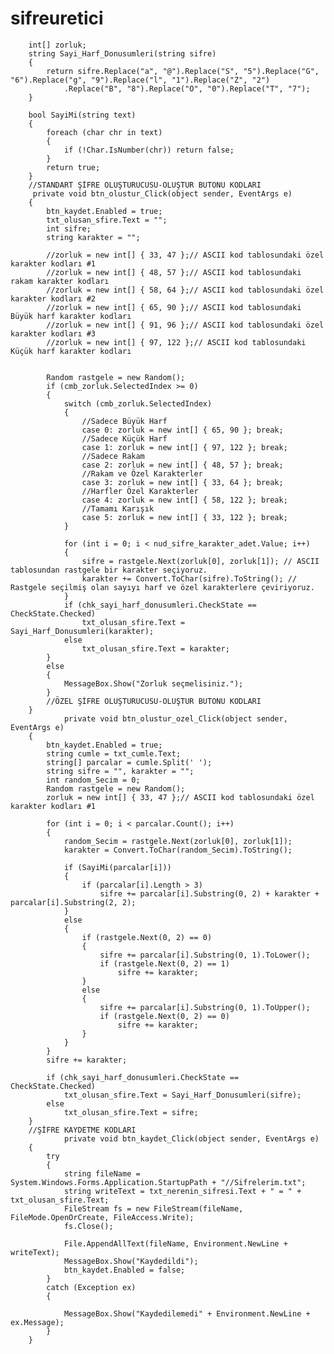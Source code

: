 # sifreuretici
        int[] zorluk;
        string Sayi_Harf_Donusumleri(string sifre)
        {
            return sifre.Replace("a", "@").Replace("S", "5").Replace("G", "6").Replace("g", "9").Replace("l", "1").Replace("Z", "2")
                .Replace("B", "8").Replace("O", "0").Replace("T", "7");
        }

        bool SayiMi(string text)
        {
            foreach (char chr in text)
            {
                if (!Char.IsNumber(chr)) return false;
            }
            return true;
        }
        //STANDART ŞİFRE OLUŞTURUCUSU-OLUŞTUR BUTONU KODLARI
         private void btn_olustur_Click(object sender, EventArgs e)
        {
            btn_kaydet.Enabled = true;
            txt_olusan_sfire.Text = "";
            int sifre;
            string karakter = "";

            //zorluk = new int[] { 33, 47 };// ASCII kod tablosundaki özel karakter kodları #1
            //zorluk = new int[] { 48, 57 };// ASCII kod tablosundaki rakam karakter kodları
            //zorluk = new int[] { 58, 64 };// ASCII kod tablosundaki özel karakter kodları #2
            //zorluk = new int[] { 65, 90 };// ASCII kod tablosundaki Büyük harf karakter kodları
            //zorluk = new int[] { 91, 96 };// ASCII kod tablosundaki özel karakter kodları #3
            //zorluk = new int[] { 97, 122 };// ASCII kod tablosundaki Küçük harf karakter kodları


            Random rastgele = new Random();
            if (cmb_zorluk.SelectedIndex >= 0)
            {
                switch (cmb_zorluk.SelectedIndex)
                {
                    //Sadece Büyük Harf
                    case 0: zorluk = new int[] { 65, 90 }; break;
                    //Sadece Küçük Harf
                    case 1: zorluk = new int[] { 97, 122 }; break;
                    //Sadece Rakam
                    case 2: zorluk = new int[] { 48, 57 }; break;
                    //Rakam ve Özel Karakterler
                    case 3: zorluk = new int[] { 33, 64 }; break;
                    //Harfler Özel Karakterler
                    case 4: zorluk = new int[] { 58, 122 }; break;
                    //Tamamı Karışık
                    case 5: zorluk = new int[] { 33, 122 }; break;
                }

                for (int i = 0; i < nud_sifre_karakter_adet.Value; i++)
                {
                    sifre = rastgele.Next(zorluk[0], zorluk[1]); // ASCII tablosundan rastgele bir karakter seçiyoruz.
                    karakter += Convert.ToChar(sifre).ToString(); // Rastgele seçilmiş olan sayıyı harf ve özel karakterlere çeviriyoruz.
                }
                if (chk_sayi_harf_donusumleri.CheckState == CheckState.Checked)
                    txt_olusan_sfire.Text = Sayi_Harf_Donusumleri(karakter);
                else
                    txt_olusan_sfire.Text = karakter;
            }
            else
            {
                MessageBox.Show("Zorluk seçmelisiniz.");
            }
            //ÖZEL ŞİFRE OLUŞTURUCUSU-OLUŞTUR BUTONU KODLARI
        }
                private void btn_olustur_ozel_Click(object sender, EventArgs e)
        {
            btn_kaydet.Enabled = true;
            string cumle = txt_cumle.Text;
            string[] parcalar = cumle.Split(' ');
            string sifre = "", karakter = "";
            int random_Secim = 0;
            Random rastgele = new Random();
            zorluk = new int[] { 33, 47 };// ASCII kod tablosundaki özel karakter kodları #1

            for (int i = 0; i < parcalar.Count(); i++)
            {
                random_Secim = rastgele.Next(zorluk[0], zorluk[1]);
                karakter = Convert.ToChar(random_Secim).ToString();

                if (SayiMi(parcalar[i]))
                {
                    if (parcalar[i].Length > 3)
                        sifre += parcalar[i].Substring(0, 2) + karakter + parcalar[i].Substring(2, 2);
                }
                else
                {
                    if (rastgele.Next(0, 2) == 0)
                    {
                        sifre += parcalar[i].Substring(0, 1).ToLower();
                        if (rastgele.Next(0, 2) == 1)
                            sifre += karakter;
                    }
                    else
                    {
                        sifre += parcalar[i].Substring(0, 1).ToUpper();
                        if (rastgele.Next(0, 2) == 0)
                            sifre += karakter;
                    }
                }
            }
            sifre += karakter;

            if (chk_sayi_harf_donusumleri.CheckState == CheckState.Checked)
                txt_olusan_sfire.Text = Sayi_Harf_Donusumleri(sifre);
            else
                txt_olusan_sfire.Text = sifre;
        }
        //ŞİFRE KAYDETME KODLARI
                private void btn_kaydet_Click(object sender, EventArgs e)
        {
            try
            {
                string fileName = System.Windows.Forms.Application.StartupPath + "//Sifrelerim.txt";
                string writeText = txt_nerenin_sifresi.Text + " = " + txt_olusan_sfire.Text;
                FileStream fs = new FileStream(fileName, FileMode.OpenOrCreate, FileAccess.Write);
                fs.Close();

                File.AppendAllText(fileName, Environment.NewLine + writeText);
                MessageBox.Show("Kaydedildi");
                btn_kaydet.Enabled = false;
            }
            catch (Exception ex)
            {

                MessageBox.Show("Kaydedilemedi" + Environment.NewLine + ex.Message);
            }
        }
